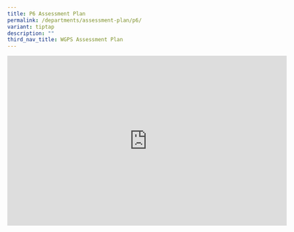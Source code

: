 ```yaml
---
title: P6 Assessment Plan
permalink: /departments/assessment-plan/p6/
variant: tiptap
description: ""
third_nav_title: WGPS Assessment Plan
---
```

<div class="iframe-wrapper"><iframe height="389" width="640" allowfullscreen="true" frameborder="0" src="https://docs.google.com/presentation/d/e/2PACX-1vQ38mFzHoYploAZ9VWD0ahO6wgS1gKksZDhoRK8WxTUpzexOU5tcfOn3Eax7rSLyw/embed?start=false&amp;loop=false&amp;delayms=3000"></iframe></div><p></p>